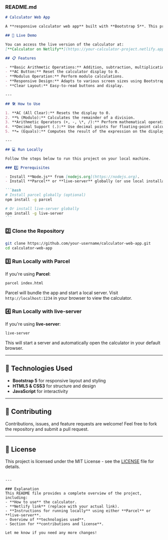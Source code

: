 ### **README.md**

````markdown
# Calculator Web App

A **responsive calculator web app** built with **Bootstrap 5**. This project showcases a functional calculator layout similar to traditional calculators, supporting operations such as addition, subtraction, multiplication, division, modulus, and more. The layout adjusts well across various screen sizes, with buttons styled for clarity and ease of use.

## 🚀 Live Demo

You can access the live version of the calculator at:  
[**Calculator on Netlify**](https://your-calculator-project.netlify.app)

## 📋 Features

- **Basic Arithmetic Operations:** Addition, subtraction, multiplication, and division.
- **AC Button:** Reset the calculator display to 0.
- **Modulus Operation:** Perform modulo calculations.
- **Responsive Design:** Adapts to various screen sizes using Bootstrap.
- **Clear Layout:** Easy-to-read buttons and display.

---

## 🛠 How to Use

1. **AC (All Clear):** Resets the display to 0.
2. **% (Modulo):** Calculates the remainder of a division.
3. **Arithmetic Operators (+, -, \*, /):** Perform mathematical operations.
4. **Decimal Support (.):** Use decimal points for floating-point calculations.
5. **= (Equals):** Computes the result of the expression on the display.

---

## 💻 Run Locally

Follow the steps below to run this project on your local machine.

### 1️⃣ Prerequisites

- Install **Node.js** from [nodejs.org](https://nodejs.org).
- Install **Parcel** or **live-server** globally (or use local installations).

```bash
# Install parcel globally (optional)
npm install -g parcel

# Or install live-server globally
npm install -g live-server
```
````

### 2️⃣ Clone the Repository

```bash
git clone https://github.com/your-username/calculator-web-app.git
cd calculator-web-app
```

### 3️⃣ Run Locally with Parcel

If you're using **Parcel**:

```bash
parcel index.html
```

Parcel will bundle the app and start a local server. Visit `http://localhost:1234` in your browser to view the calculator.

### 4️⃣ Run Locally with live-server

If you're using **live-server**:

```bash
live-server
```

This will start a server and automatically open the calculator in your default browser.

---

## 🧰 Technologies Used

- **Bootstrap 5** for responsive layout and styling
- **HTML5 & CSS3** for structure and design
- **JavaScript** for interactivity

---

## 🤝 Contributing

Contributions, issues, and feature requests are welcome! Feel free to fork the repository and submit a pull request.

---

## 📄 License

This project is licensed under the MIT License - see the [LICENSE](LICENSE) file for details.

```

---

### Explanation
This README file provides a complete overview of the project, including:
- **How to use** the calculator.
- **Netlify link** (replace with your actual link).
- **Instructions for running locally** using either **Parcel** or **live-server**.
- Overview of **technologies used**.
- Section for **contributions and license**.

Let me know if you need any more changes!
```
